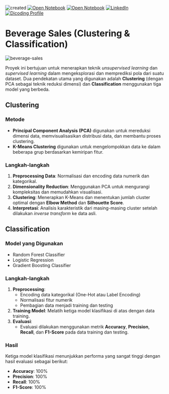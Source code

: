 ![created](https://img.shields.io/badge/created-12/04/2025-blue)
[![Open Notebook](https://img.shields.io/badge/Open_Notebook_Clustering!-blue?logo=jupyter)](notebook-clust.html)
[![Open Notebook](https://img.shields.io/badge/Open_Notebook_Classification!-blue?logo=jupyter)](notebook-class.html)
<a href="https://www.linkedin.com/in/maulana-kavaldo/" target="_blank">
  <img src="https://img.shields.io/badge/LinkedIn-blue?logo=linkedin" alt="LinkedIn">
</a>
<a href="https://www.dicoding.com/users/mkavaldo/academies" target="_blank">
  <img src="https://img.shields.io/badge/Dicoding_Profile-blue?logo=browser" alt="Dicoding Profile">
</a>



# Beverage Sales (Clustering & Classification)

![beverage-sales](https://github.com/user-attachments/assets/0e94870a-e6d5-4ad8-80a0-8b6d9f985b7b)


Proyek ini bertujuan untuk menerapkan teknik *unsupervised learning* dan *supervised learning* dalam mengeksplorasi dan memprediksi pola dari suatu dataset. Dua pendekatan utama yang digunakan adalah **Clustering** (dengan PCA sebagai teknik reduksi dimensi) dan **Classification** menggunakan tiga model yang berbeda.


## Clustering

### Metode
- **Principal Component Analysis (PCA)** digunakan untuk mereduksi dimensi data, memvisualisasikan distribusi data, dan membantu proses clustering.
- **K-Means Clustering** digunakan untuk mengelompokkan data ke dalam beberapa grup berdasarkan kemiripan fitur.

### Langkah-langkah
1. **Preprocessing Data**: Normalisasi dan encoding data numerik dan kategorikal.
2. **Dimensionality Reduction**: Menggunakan PCA untuk mengurangi kompleksitas dan memudahkan visualisasi.
3. **Clustering**: Menerapkan K-Means dan menentukan jumlah cluster optimal dengan **Elbow Method** dan **Silhouette Score**.
4. **Interpretasi**: Analisis karakteristik dari masing-masing cluster setelah dilakukan *inverse transform* ke data asli.



## Classification

### Model yang Digunakan
- Random Forest Classifier
- Logistic Regression
- Gradient Boosting Classifier

### Langkah-langkah
1. **Preprocessing**: 
   - Encoding data kategorikal (One-Hot atau Label Encoding)
   - Normalisasi fitur numerik
   - Pembagian data menjadi training dan testing
2. **Training Model**: Melatih ketiga model klasifikasi di atas dengan data training.
3. **Evaluasi**:
   - Evaluasi dilakukan menggunakan metrik **Accuracy**, **Precision**, **Recall**, dan **F1-Score** pada data training dan testing.

### Hasil
Ketiga model klasifikasi menunjukkan performa yang sangat tinggi dengan hasil evaluasi sebagai berikut:

- **Accuracy**: 100%
- **Precision**: 100%
- **Recall**: 100%
- **F1-Score**: 100%


